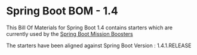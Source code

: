 # Spring Boot BOM - 1.4 

This Bill Of Materials for Spring Boot 1.4 contains starters which are currently used by the 
[Spring Boot Mission Boosters](https://github.com/snowdrop?q=booster)

The starters have been aligned against Spring Boot Version : 1.4.1.RELEASE
